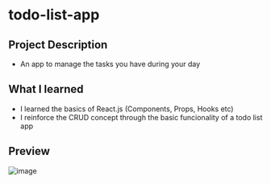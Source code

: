 # todo-list-app
## Project Description
* An app to manage the tasks you have during your day

## What I learned
* I learned the basics of React.js (Components, Props, Hooks etc)
* I reinforce the CRUD concept through the basic funcionality of a todo list app

## Preview
 ![image](https://user-images.githubusercontent.com/74834260/197306078-4b9c7aa4-0bd7-48ca-8dcf-cbd665fe1f8a.png)
